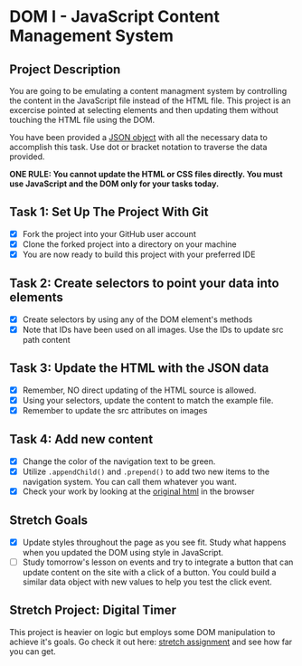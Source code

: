 # DOM I - JavaScript Content Management System

## Project Description

You are going to be emulating a content managment system by controlling the content in the JavaScript file instead of the HTML file. This project is an excercise pointed at selecting elements and then updating them without touching the HTML file using the DOM.

You have been provided a [JSON object](js/index.js) with all the necessary data to accomplish this task. Use dot or bracket notation to traverse the data provided.

**ONE RULE: You cannot update the HTML or CSS files directly. You must use JavaScript and the DOM only for your tasks today.**

## Task 1: Set Up The Project With Git

-   [x] Fork the project into your GitHub user account
-   [x] Clone the forked project into a directory on your machine
-   [x] You are now ready to build this project with your preferred IDE

## Task 2: Create selectors to point your data into elements

-   [x] Create selectors by using any of the DOM element's methods
-   [x] Note that IDs have been used on all images. Use the IDs to update src path content

## Task 3: Update the HTML with the JSON data

-   [x] Remember, NO direct updating of the HTML source is allowed.
-   [x] Using your selectors, update the content to match the example file.
-   [x] Remember to update the src attributes on images

## Task 4: Add new content

-   [x] Change the color of the navigation text to be green.
-   [x] Utilize `.appendChild()` and `.prepend()` to add two new items to the navigation system. You can call them whatever you want.
-   [x] Check your work by looking at the [original html](original.html) in the browser

## Stretch Goals

-   [x] Update styles throughout the page as you see fit. Study what happens when you updated the DOM using style in JavaScript.
-   [ ] Study tomorrow's lesson on events and try to integrate a button that can update content on the site with a click of a button. You could build a similar data object with new values to help you test the click event.

## Stretch Project: Digital Timer

This project is heavier on logic but employs some DOM manipulation to achieve it's goals. Go check it out here: [stretch assignment](stretch-assignment) and see how far you can get.
